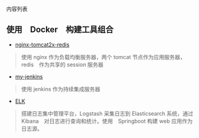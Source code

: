 内容列表

## 使用　Docker　构建工具组合

- [nginx-tomcat2x-redis](nginx-tomcat2x-redis/howto.md)

> 使用 nginx 作为负载均衡服务器，两个 tomcat 节点作为应用服务器，redis　作为共享的 session 服务器

- [my-jenkins](my-jenkins/howto.md)

> 使用 jenkins 作为持续集成服务器

- [ELK](elk/howto.md)

> 搭建日志集中管理平台，Logstash 采集日志到 Elasticsearch 系统，通过 Kibana　对日志进行查询和统计。使用　Springboot 构建 web 应用作为日志源。
